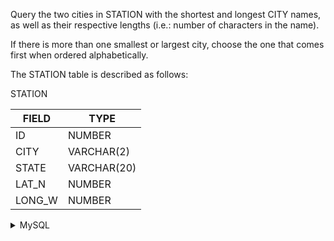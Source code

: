 Query the two cities in STATION with the shortest and longest CITY names, as well as their respective lengths (i.e.: number of characters in the name). 

If there is more than one smallest or largest city, choose the one that comes first when ordered alphabetically.

The STATION table is described as follows:

STATION

|FIELD|TYPE|
|---|---|
|ID|NUMBER|
|CITY|VARCHAR(2)|
|STATE|VARCHAR(20)|
|LAT_N|NUMBER|
|LONG_W|NUMBER|

<details>

  <summary>MySQL</summary>

```sql
SELECT CITY, LENGTH(CITY)
FROM STATION
WHERE LENGTH(CITY) = (SELECT MIN(LENGTH(CITY)) FROM STATION)
ORDER BY CITY
LIMIT 1;

SELECT CITY, LENGTH(CITY)
FROM STATION
WHERE LENGTH(CITY) = (SELECT MAX(LENGTH(CITY)) FROM STATION)
ORDER BY CITY
LIMIT 1;
```

</details>
